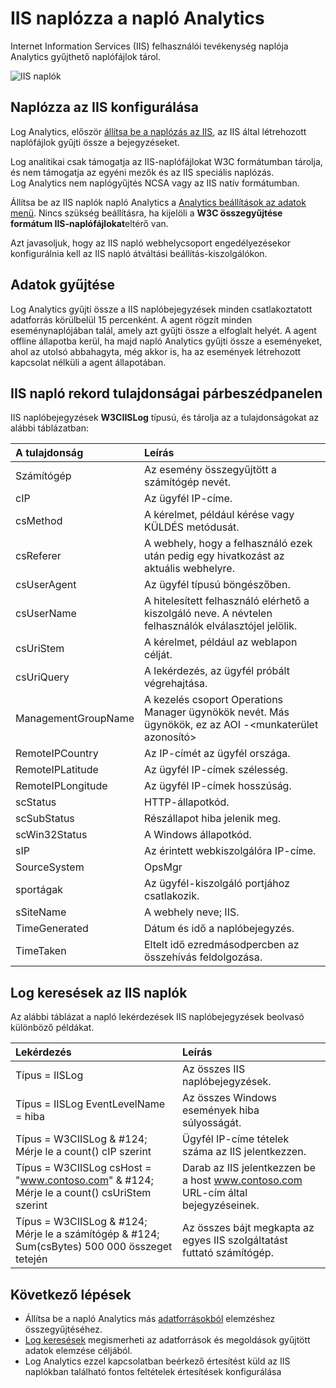 <properties
   pageTitle="IIS naplózza a napló Analytics |} Microsoft Azure"
   description="Internet Information Services (IIS) felhasználói tevékenység naplója Analytics gyűjthető naplófájlok tárol.  Ez a cikk ismerteti, hogyan állíthatja be IIS naplók gyűjteménye és a rekordok hoznának létre a MOBILE adattárban részleteit."
   services="log-analytics"
   documentationCenter=""
   authors="bwren"
   manager="jwhit"
   editor="tysonn" />
<tags
   ms.service="log-analytics"
   ms.devlang="na"
   ms.topic="article"
   ms.tgt_pltfrm="na"
   ms.workload="infrastructure-services"
   ms.date="10/18/2016"
   ms.author="bwren" />

# <a name="iis-logs-in-log-analytics"></a>IIS naplózza a napló Analytics
Internet Information Services (IIS) felhasználói tevékenység naplója Analytics gyűjthető naplófájlok tárol.  

![IIS naplók](media/log-analytics-data-sources-iis-logs/overview.png)

## <a name="configuring-iis-logs"></a>Naplózza az IIS konfigurálása
Log Analytics, először [állítsa be a naplózás az IIS](https://technet.microsoft.com/library/hh831775.aspx), az IIS által létrehozott naplófájlok gyűjti össze a bejegyzéseket.

Log analitikai csak támogatja az IIS-naplófájlokat W3C formátumban tárolja, és nem támogatja az egyéni mezők és az IIS speciális naplózás.  
Log Analytics nem naplógyűjtés NCSA vagy az IIS natív formátumban.

Állítsa be az IIS naplók napló Analytics a [Analytics beállítások az adatok menü](log-analytics-data-sources.md#configuring-data-sources).  Nincs szükség beállításra, ha kijelöli a **W3C összegyűjtése formátum IIS-naplófájlokat**eltérő van.

Azt javasoljuk, hogy az IIS napló webhelycsoport engedélyezésekor konfigurálnia kell az IIS napló átváltási beállítás-kiszolgálókon.


## <a name="data-collection"></a>Adatok gyűjtése

Log Analytics gyűjti össze a IIS naplóbejegyzések minden csatlakoztatott adatforrás körülbelül 15 percenként.  A agent rögzít minden eseménynaplójában talál, amely azt gyűjti össze a elfoglalt helyét.  A agent offline állapotba kerül, ha majd napló Analytics gyűjti össze a eseményeket, ahol az utolsó abbahagyta, még akkor is, ha az események létrehozott kapcsolat nélküli a agent állapotában.


## <a name="iis-log-record-properties"></a>IIS napló rekord tulajdonságai párbeszédpanelen

IIS naplóbejegyzések **W3CIISLog** típusú, és tárolja az a tulajdonságokat az alábbi táblázatban:

| A tulajdonság | Leírás |
|:--|:--|
| Számítógép | Az esemény összegyűjtött a számítógép nevét. |
| cIP | Az ügyfél IP-címe. |
| csMethod | A kérelmet, például kérése vagy KÜLDÉS metódusát. |
| csReferer | A webhely, hogy a felhasználó ezek után pedig egy hivatkozást az aktuális webhelyre. |
| csUserAgent | Az ügyfél típusú böngészőben. |
| csUserName | A hitelesített felhasználó elérhető a kiszolgáló neve. A névtelen felhasználók elválasztójel jelölik. |
| csUriStem | A kérelmet, például az weblapon célját. |
| csUriQuery | A lekérdezés, az ügyfél próbált végrehajtása. |
| ManagementGroupName | A kezelés csoport Operations Manager ügynökök nevét.  Más ügynökök, ez az AOI -\<munkaterület azonosító\> |
| RemoteIPCountry | Az IP-címét az ügyfél országa. |
| RemoteIPLatitude | Az ügyfél IP-címek szélesség. |
| RemoteIPLongitude | Az ügyfél IP-címek hosszúság. |
| scStatus | HTTP-állapotkód. |
| scSubStatus | Részállapot hiba jelenik meg. |
| scWin32Status | A Windows állapotkód. |
| sIP | Az érintett webkiszolgálóra IP-címe. |
| SourceSystem  | OpsMgr |
| sportágak | Az ügyfél-kiszolgáló portjához csatlakozik. |
| sSiteName | A webhely neve; IIS. |
| TimeGenerated | Dátum és idő a naplóbejegyzés. |
| TimeTaken | Eltelt idő ezredmásodpercben az összehívás feldolgozása. |

## <a name="log-searches-with-iis-logs"></a>Log keresések az IIS naplók

Az alábbi táblázat a napló lekérdezések IIS naplóbejegyzések beolvasó különböző példákat.

| Lekérdezés | Leírás |
|:--|:--|
| Típus = IISLog | Az összes IIS naplóbejegyzések. |
| Típus = IISLog EventLevelName = hiba | Az összes Windows események hiba súlyosságát. |
| Típus = W3CIISLog & #124; Mérje le a count() cIP szerint | Ügyfél IP-címe tételek száma az IIS jelentkezzen. |
| Típus = W3CIISLog csHost = "www.contoso.com" & #124; Mérje le a count() csUriStem szerint | Darab az IIS jelentkezzen be a host www.contoso.com URL-cím által bejegyzéseinek. |
| Típus = W3CIISLog & #124; Mérje le a számítógép & #124; Sum(csBytes) 500 000 összeget tetején| Az összes bájt megkapta az egyes IIS szolgáltatást futtató számítógép. |

## <a name="next-steps"></a>Következő lépések

- Állítsa be a napló Analytics más [adatforrásokból](log-analytics-data-sources.md) elemzéshez összegyűjtéséhez.
- [Log keresések](log-analytics-log-searches.md) megismerheti az adatforrások és megoldások gyűjtött adatok elemzése céljából.
- Log Analytics ezzel kapcsolatban beérkező értesítést küld az IIS naplókban található fontos feltételek értesítések konfigurálása
